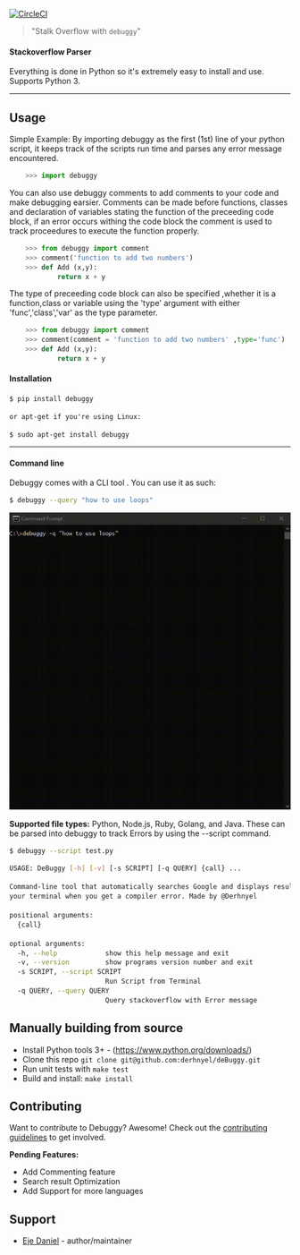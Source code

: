 [![CircleCI](https://circleci.com/gh/derhnyel/deBuggy/tree/main.svg?style=shield)](https://circleci.com/gh/derhnyel/deBuggy/tree/main)



> "Stalk Overflow with `debuggy`"
#### Stackoverflow Parser
Everything is done in Python so it's extremely easy to install and use. Supports Python 3.
<hr>

## Usage
Simple Example:
By importing debuggy as the first (1st) line of your python script, it keeps track of the scripts run time and parses any error message encountered.

```python
    >>> import debuggy
```

You can also use debuggy comments to add comments to your code and make debugging earsier. Comments can be made before functions, classes and declaration of variables stating the function of the preceeding code block, if an error occurs withing the code block the comment is used to track proceedures to execute the function properly.

```python
    >>> from debuggy import comment 
    >>> comment('function to add two numbers')
    >>> def Add (x,y):
            return x + y    

```
The type of preceeding code block can also be specified ,whether it is a function,class or variable using the 'type' argument with either 'func','class','var' as the type parameter.
```python
    >>> from debuggy import comment 
    >>> comment(comment = 'function to add two numbers' ,type='func')
    >>> def Add (x,y):
            return x + y    

```
 #### Installation 

    $ pip install debuggy

    or apt-get if you're using Linux:

    $ sudo apt-get install debuggy
    
<hr>

#### Command line
Debuggy comes with a CLI tool . You can use it as such:

```bash
$ debuggy --query "how to use loops"
```
![Demo](https://github.com/derhnyel/deBuggy/blob/main/assets/debuggy_query.gif)

__Supported file types:__ Python, Node.js, Ruby, Golang, and Java. These can be parsed into debuggy to track Errors by using the --script command.  
```bash
$ debuggy --script test.py
```

```bash
USAGE: DeBuggy [-h] [-v] [-s SCRIPT] [-q QUERY] {call} ...

Command-line tool that automatically searches Google and displays results in
your terminal when you get a compiler error. Made by @Derhnyel

positional arguments:
  {call}

optional arguments:
  -h, --help            show this help message and exit
  -v, --version         show programs version number and exit
  -s SCRIPT, --script SCRIPT
                        Run Script from Terminal
  -q QUERY, --query QUERY
                        Query stackoverflow with Error message
```

## Manually building from source

- Install Python tools 3+ - (<https://www.python.org/downloads/>)
- Clone this repo `git clone git@github.com:derhnyel/deBuggy.git`
- Run unit tests with `make test`
- Build and install: `make install`

## Contributing

Want to contribute to Debuggy? Awesome! Check out the [contributing guidelines](CONTRIBUTE.md) to get involved.

__Pending Features:__
* Add Commenting feature
* Search result Optimization
* Add Support for more languages

## Support
* [Eje Daniel](https://github.com/derhnyel) - author/maintainer
